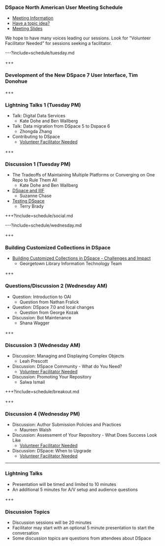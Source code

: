 ### DSpace North American User Meeting Schedule

* [Meeting Information](https://www.library.georgetown.edu/node/19724)
* [Have a topic idea?](https://docs.google.com/a/georgetown.edu/forms/d/e/1FAIpQLSev8m6pJWaun6Mn0QKupXDZByJfigsEMxkMPZ8nGEgOf_YPyw/viewform)
* [Meeting Slides](https://gitpitch.com/terrywbrady/dspaceUserMeeting?grs=github&t=white)

We hope to have many voices leading our sessions.  Look for "Volunteer Facilitator Needed" for sessions seeking a facilitator.

---?include=schedule/tuesday.md

+++

### Development of the New DSpace 7 User Interface, Tim Donohue

+++

### Lightning Talks 1 (Tuesday PM)

* Talk: Digital Data Services 
  * Kate Dohe and Ben Wallberg
* Talk: Data migration from DSpace 5 to Dspace 6
  * Zhongda Zhang
* Contributing to DSpace  
  * [Volunteer Facilitator Needed](mailto:digitalscholarship@georgetown.edu) <!-- .element: class="red" title="Please contact us if you are interested in facilitating this session"-->

+++

### Discussion 1 (Tuesday PM)

* The Tradeoffs of Maintaining Multiple Platforms or Converging on One Repo to Rule Them All
  * Kate Dohe and Ben Wallberg
* [DSpace and IIIF](?p=dspaceIIIF) 
  * Suzanne Chase
* [Testing DSpace](?p=testingDSpace)
  * Terry Brady 

+++?include=schedule/social.md

---?include=schedule/wednesday.md

+++

### Building Customized Collections in DSpace

* [Building Customized Collections in DSpace - Challenges and Impact](?p=customizedCollections)
  * Georgetown Library Information Technology Team

+++

### Questions/Discussion 2 (Wednesday AM)

* Question: Introduction to OAI 
  * Question from Nathan Fralick
* Question: DSpace 7.0 and local changes 
  * Question from George Kozak 
* Discussion: Bot Maintenance
  * Shana Wagger

+++

### Discussion 3 (Wednesday AM)

* Discussion: Managing and Displaying Complex Objects
  * Leah Prescott
* Discussion: DSpace Community - What do You Need?
  * [Volunteer Facilitator Needed](mailto:digitalscholarship@georgetown.edu) <!-- .element: class="red" title="Please contact us if you are interested in facilitating this session"-->
* Discussion: Promoting Your Repository
  * Salwa Ismail

+++?include=schedule/breakout.md
  
+++

### Discussion 4 (Wednesday PM)

* Discussion: Author Submission Policies and Practices
  * Maureen Walsh
* Discussion: Assessment of Your Repository - What Does Success Look Like
  * [Volunteer Facilitator Needed](mailto:digitalscholarship@georgetown.edu) <!-- .element: class="red" title="Please contact us if you are interested in facilitating this session"-->
* Discussion: DSpace: When to Upgrade
  * [Volunteer Facilitator Needed](mailto:digitalscholarship@georgetown.edu) <!-- .element: class="red" title="Please contact us if you are interested in facilitating this session"-->

---

### Lightning Talks

* Presentation will be timed and limited to 10 minutes
* An additional 5 minutes for A/V setup and audience questions

+++

### Discussion Topics

* Discussion sessions will be 20 minutes
* Facilitator may start with an optional 5 minute presentation to start the conversation
* Some discussion topics are questions from attendees about DSpace
  